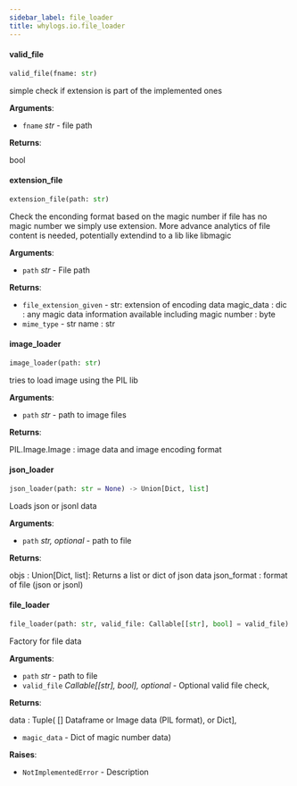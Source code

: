 ```yaml
---
sidebar_label: file_loader
title: whylogs.io.file_loader
---
```


#### valid\_file

```python
valid_file(fname: str)
```

simple check if extension is part of the implemented ones

**Arguments**:

- `fname` _str_ - file path
  

**Returns**:

  bool

#### extension\_file

```python
extension_file(path: str)
```

Check the enconding format based on the magic number
if file has no magic number we simply use extension.
More advance analytics of file content is needed, potentially
extendind to a lib like libmagic

**Arguments**:

- `path` _str_ - File path
  

**Returns**:

- `file_extension_given` - str: extension of encoding data
  magic_data : dic : any magic data information available including
  magic number : byte
- `mime_type` - str
  name : str

#### image\_loader

```python
image_loader(path: str)
```

tries to load  image using the PIL lib

**Arguments**:

- `path` _str_ - path to image files
  

**Returns**:

  PIL.Image.Image : image data and image encoding format

#### json\_loader

```python
json_loader(path: str = None) -> Union[Dict, list]
```

Loads json or jsonl data

**Arguments**:

- `path` _str, optional_ - path to file
  

**Returns**:

  objs : Union[Dict, list]: Returns a list or dict of json data
  json_format : format of file (json or jsonl)

#### file\_loader

```python
file_loader(path: str, valid_file: Callable[[str], bool] = valid_file) -> Any
```

Factory for file data

**Arguments**:

- `path` _str_ - path to file
- `valid_file` _Callable[[str], bool], optional_ - Optional valid file check,
  

**Returns**:

  data : Tuple( [] Dataframe or Image data (PIL format), or Dict],
- `magic_data` - Dict of magic number data)
  

**Raises**:

- `NotImplementedError` - Description

